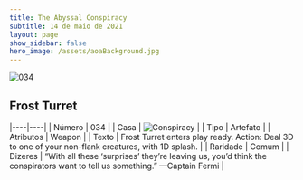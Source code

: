 ```yaml
---
title: The Abyssal Conspiracy
subtitle: 14 de maio de 2021
layout: page
show_sidebar: false
hero_image: /assets/aoaBackground.jpg
---
```


![034](https://cards-keyforge.s3.eu-north-1.amazonaws.com/media/en/tac/034.png)

## Frost Turret

|----|----|
| Número | 034 |
| Casa | ![Conspiracy](https://raw.githubusercontent.com/cardsofkeyforge/cardsofkeyforge.github.io/master/rotk/conspiracy.png "Conspiracy") |
| Tipo | Artefato |
| Atributos | Weapon |
| Texto | Frost Turret enters play ready. Action: Deal 3D to one of your non-flank creatures, with 1D splash. |
| Raridade | Comum |
| Dizeres | “With all these ‘surprises’ they’re leaving us, you’d think the conspirators want to tell us something.” —Captain Fermi |
